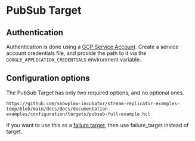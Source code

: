 # PubSub Target

## Authentication

Authentication is done using a [GCP Service Account](https://cloud.google.com/docs/authentication/application-default-credentials#attached-sa). Create a service account credentials file, and provide the path to it via the `GOOGLE_APPLICATION_CREDENTIALS` environment variable.


## Configuration options

The PubSub Target has only two required options, and no optional ones.

```hcl reference
https://github.com/snowplow-incubator/stream-replicator-examples-temp/blob/main/docs/docs/documentation-examples/configuration/targets/pubsub-full-example.hcl
```

If you want to use this as a [failure target](/docs/pipeline-components-and-applications/snowbridge/concepts/failure-model/index.md#failure-targets), then use failure_target instead of target.